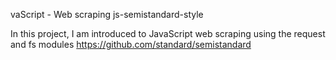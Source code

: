 vaScript - Web scraping
js-semistandard-style

In this project, I am introduced to JavaScript web scraping using the request and fs modules
https://github.com/standard/semistandard
